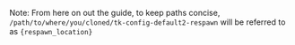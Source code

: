 

Note:
	From here on out the guide, to keep paths concise,
	`/path/to/where/you/cloned/tk-config-default2-respawn` will be referred to
	as `{respawn_location}`
